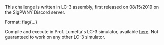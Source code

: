 This challenge is written in LC-3 assembly, first released on 08/15/2019 on the SigPWNY Discord server. 

Format: flag{...}

Compile and execute in Prof. Lumetta's LC-3 simulator, available [here](http://highered.mcgraw-hill.com/sites/0072467509/student_view0/lc-3_simulator.html). Not guaranteed to work on any other LC-3 simulator. 